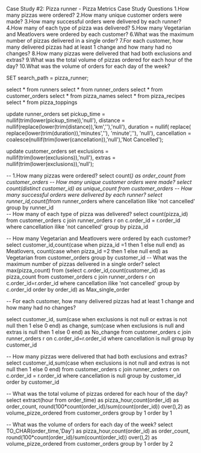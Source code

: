 Case Study #2: Pizza runner - Pizza Metrics
Case Study Questions
1.How many pizzas were ordered?
2.How many unique customer orders were made?
3.How many successful orders were delivered by each runner?
4.How many of each type of pizza was delivered?
5.How many Vegetarian and Meatlovers were ordered by each customer?
6.What was the maximum number of pizzas delivered in a single order?
7.For each customer, how many delivered pizzas had at least 1 change and how many had no changes?
8.How many pizzas were delivered that had both exclusions and extras?
9.What was the total volume of pizzas ordered for each hour of the day?
10.What was the volume of orders for each day of the week?




SET search_path = pizza_runner;

select * from runners
select * from runner_orders
select * from customer_orders
select * from pizza_names
select * from pizza_recipes
select * from pizza_toppings


update runner_orders
set 
   pickup_time = nullif(trim(lower(pickup_time)),'null'),
   distance = nullif(replace(lower(trim(distance)),'km',''),'null'),
   duration =    nullif(
                    replace(
                      replace(lower(trim(duration)),'minutes',''), 
				    'minute',''),
					'null'),
  cancellation = coalesce(nullif(trim(lower(cancellation)),'null'),'Not Cancelled');


  update customer_orders
  set
      exclusions = nullif(trim(lower(exclusions)),'null'),
	  extras = nullif(trim(lower(exclusions)),'null');
			      
							   



-- 1.How many pizzas were ordered?
   select count(*) as order_count from customer_orders
-- How many unique customer orders were made?
   select count(distinct customer_id) as unique_count from customer_orders
-- How many successful orders were delivered by each runner?
   select runner_id,count(*)from runner_orders where cancellation Ilike 'not cancelled'
   group by runner_id   
-- How many of each type of pizza was delivered?
  select count(pizza_id) from customer_orders c join runner_orders r 
  on c.order_id = r.order_id
  where cancellation ilike 'not cancelled'
  group by pizza_id
    
-- How many Vegetarian and Meatlovers were ordered by each customer?
   select customer_id,count(case when pizza_id =1 then 1 else null end) as Meatlovers,
   count(case when pizza_id =2 then 1 else null end) as Vegetarian from customer_orders 
   group by customer_id 
-- What was the maximum number of pizzas delivered in a single order?
  select max(pizza_count) from  (select c.order_id,count(customer_id) as pizza_count from customer_orders c join runner_orders r on c.order_id=r.order_id
   where cancellation  ilike 'not cancelled'
   group by c.order_id
   order by order_id) as Max_single_order
   
-- For each customer, how many delivered pizzas had at least 1 change and how many had no changes?
   
   select customer_id,
   sum(case  when exclusions  is not null or extras is not null then 1 else 0 end) as change,
   sum(case  when exclusions is null and extras is null then 1 else 0 end) as No_change
   from customer_orders c  join  runner_orders r on c.order_id=r.order_id
   where cancellation is null
   group by customer_id

-- How many pizzas were delivered that had both exclusions and extras?
   select customer_id,sum(case when exclusions is not null and extras is not null then 1 else 0 end) from customer_orders c join runner_orders r on c.order_id = r.order_id
   where cancellation is null
   group by customer_id
   order by customer_id

-- What was the total volume of pizzas ordered for each hour of the day?
   select extract(hour from order_time) as pizza_hour,count(order_id) as order_count,
   round(100*count(order_id)/sum(count(order_id)) over(),2) as volume_pizze_ordered 
   from customer_orders
   group by 1
   order by 1
   
-- What was the volume of orders for each day of the week?
   select TO_CHAR(order_time,'Day') as pizza_hour,count(order_id) as order_count,
   round(100*count(order_id)/sum(count(order_id)) over(),2) as volume_pizze_ordered 
   from customer_orders
   group by 1
   order by 2 

